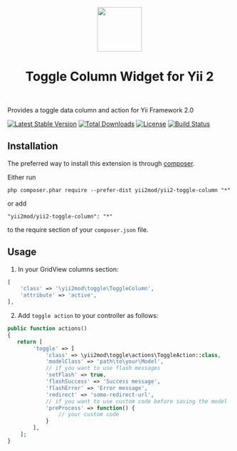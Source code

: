 <p align="center">
    <a href="https://github.com/yiisoft" target="_blank">
        <img src="https://avatars0.githubusercontent.com/u/993323" height="100px">
    </a>
    <h1 align="center">Toggle Column Widget for Yii 2</h1>
    <br>
</p>

Provides a toggle data column and action for Yii Framework 2.0

[![Latest Stable Version](https://poser.pugx.org/yii2mod/yii2-toggle-column/v/stable)](https://packagist.org/packages/yii2mod/yii2-toggle-column) [![Total Downloads](https://poser.pugx.org/yii2mod/yii2-toggle-column/downloads)](https://packagist.org/packages/yii2mod/yii2-toggle-column) [![License](https://poser.pugx.org/yii2mod/yii2-toggle-column/license)](https://packagist.org/packages/yii2mod/yii2-toggle-column)
[![Build Status](https://travis-ci.org/yii2mod/yii2-toggle-column.svg?branch=master)](https://travis-ci.org/yii2mod/yii2-toggle-column)

Installation
------------

The preferred way to install this extension is through [composer](http://getcomposer.org/download/).

Either run

```
php composer.phar require --prefer-dist yii2mod/yii2-toggle-column "*"
```

or add

```
"yii2mod/yii2-toggle-column": "*"
```

to the require section of your `composer.json` file.


Usage
-----

1) In your GridView columns section:

```php
[
    'class' => '\yii2mod\toggle\ToggleColumn',
    'attribute' => 'active',
],
```

2) Add `toggle action` to your controller as follows:

```php
public function actions()
{
   return [
        'toggle' => [
            'class' => \yii2mod\toggle\actions\ToggleAction::class,
            'modelClass' => 'path\to\your\Model',
            // if you want to use flash messages
            'setFlash' => true,
            'flashSuccess' => 'Success message',
            'flashError' => 'Error message',
            'redirect' => 'some-redirect-url',
            // if you want to use custom code before saving the model
            'preProcess' => function() {
                // your custom code
            }
        ],
    ];
}
```
